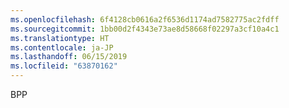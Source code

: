 ```yaml
---
ms.openlocfilehash: 6f4128cb0616a2f6536d1174ad7582775ac2fdff
ms.sourcegitcommit: 1bb00d2f4343e73ae8d58668f02297a3cf10a4c1
ms.translationtype: HT
ms.contentlocale: ja-JP
ms.lasthandoff: 06/15/2019
ms.locfileid: "63870162"
---
```

BPP